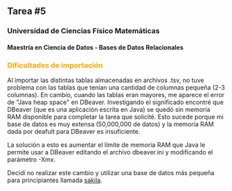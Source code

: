 ## Tarea #5
### Universidad de Ciencias Físico Matemáticas
#### Maestría en Ciencia de Datos - Bases de Datos Relacionales


### <span style="color: orange;">Dificultades de importación</span><P>

Al importar las distintas tablas almacenadas en archivos .tsv, no tuve problema con las tablas que tenían una cantidad de columnas pequeña (2-3 columnas). En cambio, cuando las tablas eran mayores, me aparece el error de "Java heap space" en DBeaver. Investigando el significado encontré que DBeaver (que es una aplicación escrita en Java) se quedó sin memoria RAM disponible para completar la tarea que solicité. Esto sucede porque mi base de datos es muy extensa (50,000,000 de datos) y la memoria RAM dada por deafult para DBeaver es insuficiente.

La solución a esto es aumentar el límite de memoria RAM que Java le permite usar a DBeaver editando el archivo dbeaver.ini y modificando el parámetro -Xmx.

Decidí no realizar este cambio y utilizar una base de datos más pequeña para principiantes llamada [sakila](https://dev.mysql.com/doc/sakila/en/sakila-installation.html).


